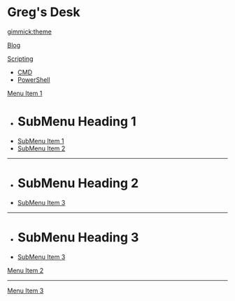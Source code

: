# Greg's Desk

[gimmick:theme](slate)

[Blog](pages/blog.md)

[Scripting]()
  * [CMD](subitem1.md)
  * [PowerShell](subitem2.md)

[Menu Item 1]()

  * # SubMenu Heading 1
  * [SubMenu Item 1](subitem1.md)
  * [SubMenu Item 2](subitem2.md)
  - - - -
  * # SubMenu Heading 2
  * [SubMenu Item 3](subitem3.md)
  - - - -
  * # SubMenu Heading 3
  * [SubMenu Item 3](subitem3.md)

[Menu Item 2](item2.md)
- - - -
[Menu Item 3](item3.md)
